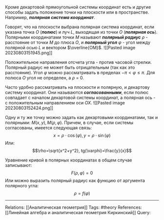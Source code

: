 Кроме декартовой прямоугольной системы координат есть и другие способы задать положение точки на плоскости или в пространстве. Например, ***полярная система координат***. 

Говорят, что на плоскости выбрана полярная система координат, если указана точка $O$ (***полюс***) и луч $L$, выходящая из точки $O$ (***полярная ось***). 
Полярными координатами точки $M$ называют ***полярный радиус*** $\rho$ - расстояние от точки $M$ до плюса $O$, и ***полярный угол*** $\varphi$ - угол между полярной осью $L$ и вектором $\overline{OM}$. 
![[Pasted image 20230803151945.png]]

Положительное направления отсчета угла - против часовой стрелки. Полярный радиус не может быть отрицательным (так как это расстояние). Угол $\varphi$ можно рассматривать в пределах $-\pi < \varphi \le \pi$. Для полюса $O$ угол не определен, а $\rho$ = 0. 

Часто удобно рассматривать на плоскости и полярную, и декартову систему координат. Они называются ***согласованными***, если полюс совпадает с началом декартовой системы координат, а полярная ось - с положительным направлением оси $OX$. 
![[Pasted image 20230803152424.png]]

Одну и ту же точку можно задать как декартовыми координатами, так и полярными: $M(x,y), M(\rho, \varphi)$. Причем, в случае, если системы согласованы, имеется следующая связь:
$$x=\rho \cdot \cos(\varphi), y=\rho \cdot \sin(\varphi)$$
Или:
$$\rho=\sqrt{x^2+y^2}, tg(\varphi)=\frac{y}{x}$$

Уравнение кривой в полярных координатах в общем случае записывают:
$$F(\rho, \varphi)=0$$
Или можно выразить полярный радиус как функцию от аргумента полярного угла:
$$\rho=f(\varphi)$$

___
Relations: [[Аналитическая геометрия]] 
Tags: #theory 
References: [[Линейная алгебра и аналитическая геометрия Киркинский]] 
Query: 